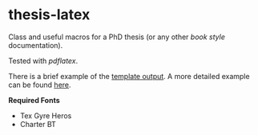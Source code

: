 thesis-latex
============

Class and useful macros for a PhD thesis (or any other *book style* documentation).

Tested with *pdflatex*.

There is a brief example of the [template output](https://github.com/unaguil/thesis-latex/blob/master/thesis.pdf).
A more detailed example can be found [here](http://paginaspersonales.deusto.es/unai.aguilera/documents/unaguil_tesis.pdf).


**Required Fonts**

  * Tex Gyre Heros
  * Charter BT
